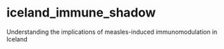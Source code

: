 # iceland_immune_shadow
Understanding the implications of measles-induced immunomodulation in Iceland
